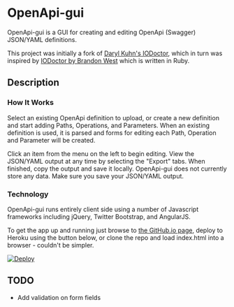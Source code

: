 OpenApi-gui
===========

OpenApi-gui is a GUI for creating and editing OpenApi (Swagger) JSON/YAML definitions. 

This project was initially a fork of [Daryl Kuhn's IODoctor](https://github.com/darrylkuhn/iodoctor/tree/angular-port), which in turn was inspired by [IODoctor by Brandon West](https://github.com/brandonmwest/iodoctor) which is written in Ruby.

Description
-----------
### How It Works

Select an existing OpenApi definition to upload, or create a new definition and start adding Paths, Operations, and Parameters. When an existing definition is used, it is parsed and forms for editing each Path, Operation and Parameter will be created.

Click an item from the menu on the left to begin editing. View the JSON/YAML output at any time by selecting the "Export" tabs. When finished, copy the output and save it locally. OpenApi-gui does not currently store any data. Make sure you save your JSON/YAML output.

### Technology

OpenApi-gui runs entirely client side using a number of Javascript frameworks including jQuery, Twitter Bootstrap, and AngularJS.

To get the app up and running just browse to [the GitHub.io page](https://github.io/mermade/openapi-gui), deploy to Heroku using the button below, or clone the repo and load index.html into a browser - couldn't be simpler.

[![Deploy](https://www.herokucdn.com/deploy/button.svg)](https://heroku.com/deploy)

TODO
----

* Add validation on form fields

